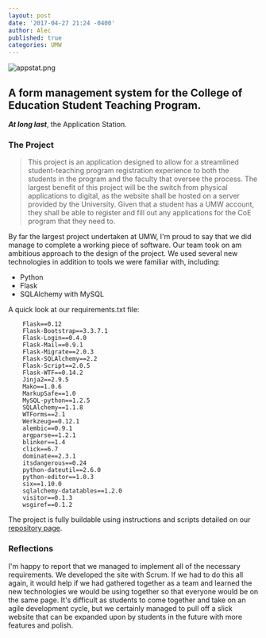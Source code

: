 ```yaml
---
layout: post
date: '2017-04-27 21:24 -0400'
author: Alec
published: true
categories: UMW
---
```

![appstat.png]({{site.baseurl}}/img/appstat.png)

## A form management system for the College of Education Student Teaching Program.

***At long last***, the Application Station.

### The Project

> This project is an application designed to allow for a streamlined student-teaching
program registration experience to both the students in the program and the faculty that
oversee the process. The largest benefit of this project will be the switch from physical
applications to digital, as the website shall be hosted on a server provided by the
University. Given that a student has a UMW account, they shall be able to register and fill
out any applications for the CoE program that they need to.

By far the largest project undertaken at UMW, I'm proud to say that we did manage to complete a working piece of software.  Our team took on am ambitious approach to the design of the project.  We used several new technologies in addition to tools we were familiar with, including:

* Python
* Flask
* SQLAlchemy with MySQL

A quick look at our requirements.txt file:


		Flask==0.12
		Flask-Bootstrap==3.3.7.1
		Flask-Login==0.4.0
		Flask-Mail==0.9.1
		Flask-Migrate==2.0.3
		Flask-SQLAlchemy==2.2
		Flask-Script==2.0.5
		Flask-WTF==0.14.2
		Jinja2==2.9.5
		Mako==1.0.6
		MarkupSafe==1.0
		MySQL-python==1.2.5
		SQLAlchemy==1.1.8
		WTForms==2.1
		Werkzeug==0.12.1
		alembic==0.9.1
		argparse==1.2.1
		blinker==1.4
		click==6.7
		dominate==2.3.1
		itsdangerous==0.24
		python-dateutil==2.6.0
		python-editor==1.0.3
		six==1.10.0
		sqlalchemy-datatables==1.2.0
		visitor==0.1.3
		wsgiref==0.1.2
        
The project is fully buildable using instructions and scripts detailed on our [repository page](https://github.com/rhodochrosiite/InformationStation).
        
### Reflections 

I'm happy to report that we managed to implement all of the necessary requirements.  We developed the site with Scrum.  If we had to do this all again, it would help if we had gathered together as a team and learned the new technologies we would be using together so that everyone would be on the same page.  It's difficult as students to come together and take on an agile development cycle, but we certainly managed to pull off a slick website that can be expanded upon by students in the future with more features and polish.
